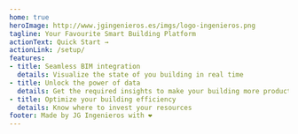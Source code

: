 ```yaml
---
home: true
heroImage: http://www.jgingenieros.es/imgs/logo-ingenieros.png
tagline: Your Favourite Smart Building Platform
actionText: Quick Start →
actionLink: /setup/
features:
- title: Seamless BIM integration
  details: Visualize the state of you building in real time
- title: Unlock the power of data
  details: Get the required insights to make your building more productive
- title: Optimize your building efficiency
  details: Know where to invest your resources
footer: Made by JG Ingenieros with ❤️
---
```

